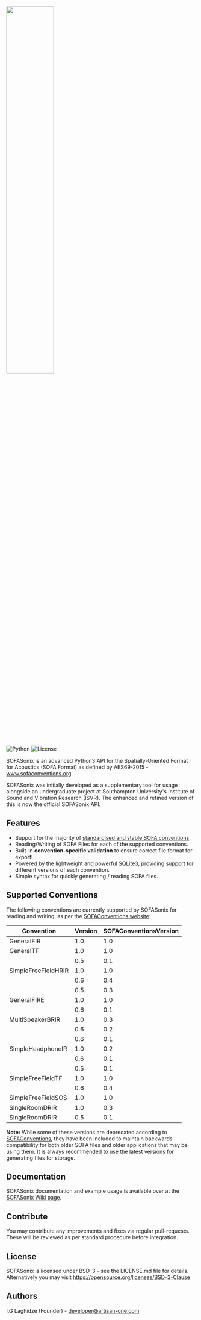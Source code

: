 <img src='https://onebadninja.github.io/sofasonix/images/logo.png' width="50%">

![Python](https://img.shields.io/badge/Python%20Support-2.7%2C%203.4%2C%203.5%2C%203.6%2C%203.7-green.svg)
![License](https://img.shields.io/badge/License-BSD%203-orange.svg)

SOFASonix is an advanced Python3 API for the Spatially-Oriented Format for Acoustics (SOFA Format) as defined by AES69-2015 - www.sofaconventions.org.

SOFASonix was initially developed as a supplementary tool for usage alongside an undergraduate project at Southampton University's Institute of Sound and Vibration Research (ISVR). The enhanced and refined version of this is now the official SOFASonix API.

## Features

- Support for the majority of [standardised and stable SOFA conventions](#supportedConventions).
- Reading/Writing of SOFA Files for each of the supported conventions.
- Built-in **convention-specific validation** to ensure correct file format for export!
- Powered by the lightweight and powerful SQLite3, providing support for different versions of each convention.
- Simple syntax for quickly generating / reading SOFA files.

## Supported Conventions

<span id="supportedConventions">The following</span> conventions are currently supported by SOFASonix for reading and writing, as per the [SOFAConventions website](https://www.sofaconventions.org/mediawiki/index.php/SOFA_conventions):

|Convention|Version|SOFAConventionsVersion|
|---|---|---|
|GeneralFIR|1.0|1.0|
|GeneralTF|1.0|1.0|
||0.5|0.1|
|SimpleFreeFieldHRIR|1.0|1.0|
||0.6|0.4|
||0.5|0.3|
|GeneralFIRE|1.0|1.0|
||0.6|0.1|
|MultiSpeakerBRIR|1.0|0.3|
||0.6|0.2|
||0.6|0.1|
|SimpleHeadphoneIR|1.0|0.2|
||0.6|0.1|
||0.5|0.1|
|SimpleFreeFieldTF|1.0|1.0|
||0.6|0.4|
|SimpleFreeFieldSOS|1.0|1.0|
|SingleRoomDRIR|1.0|0.3|
|SingleRoomDRIR|0.5|0.1|

**Note:** While some of these versions are deprecated according to [SOFAConventions](http://www.sofaconventions.org), they have been included to maintain backwards compatibility for both older SOFA files and older applications that may be using them. It is always recommended to use the latest versions for generating files for storage.

## Documentation
SOFASonix documentation and example usage is available over at the [SOFASonix Wiki page](https://github.com/OneBadNinja/SOFASonix/wiki).

## Contribute
You may contribute any improvements and fixes via regular pull-requests. These will be reviewed as per standard procedure before integration.

## License
SOFASonix is licensed under BSD-3 - see the LICENSE.md file for details. Alternatively you may visit https://opensource.org/licenses/BSD-3-Clause

## Authors
I.G Laghidze (Founder) - developer@artisan-one.com

